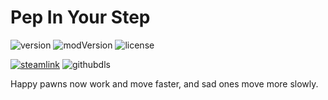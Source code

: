 # Pep In Your Step
![version](https://img.shields.io/badge/RimWorld-1.2-brightgreen.svg) ![modVersion](https://img.shields.io/github/v/release/dninemfive/pepinyourstep?color=brightgreen&label=Mod%20version) ![license](https://img.shields.io/badge/License-MIT-brightgreen.svg)

[![steamlink](https://raster.shields.io/steam/downloads/1875243288.png?color=blue&label=Workshop&logo=steam)](https://steamcommunity.com/sharedfiles/filedetails/?id=1875243288) ![githubdls](https://img.shields.io/github/downloads/dninemfive/pepinyourstep/total?color=blue&label=Github&logo=github)

Happy pawns now work and move faster, and sad ones move more slowly.